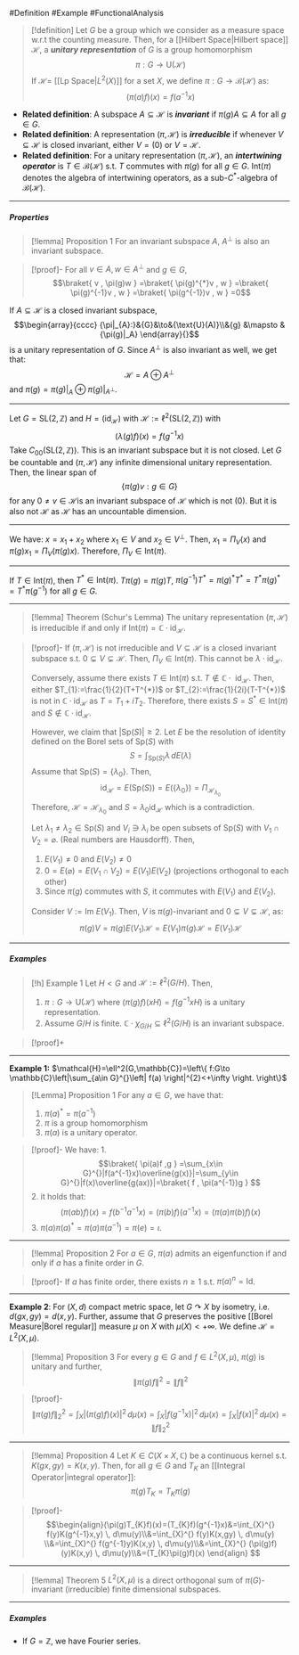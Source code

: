 #Definition #Example #FunctionalAnalysis 

> [!definition]
> Let $G$ be a group which we consider as a measure space w.r.t the counting measure. Then, for a [[Hilbert Space|Hilbert space]] $\mathcal{H}$, a ***unitary representation*** of $G$ is a group homomorphism $$\pi:G \to \text{U}(\mathcal{H})$$ 
> If $\mathcal{H}=$ [[Lp Space|$L^2(X)$]] for a set $X$, we define $\pi:G \to \mathcal{B}(\mathcal{H})$ as:
> $$(\pi(a)f)(x)=f(a^{-1}x)$$
- **Related definition**: A subspace $A\subseteq \mathcal{H}$ is ***invariant*** if $\pi(g)A\subseteq A$ for all $g\in G$.
- **Related definition**: A representation $(\pi,\mathcal{H})$ is ***irreducible*** if whenever $V\subseteq \mathcal{H}$ is closed invariant, either $V=(0)$ or $V=\mathcal{H}$.
- **Related definition**: For a unitary representation $(\pi,\mathcal{H})$, an ***intertwining operator*** is $T\in \mathcal{B}(\mathcal{H})$ s.t. $T$ commutes with $\pi(g)$ for all $g\in G$. $\text{Int}(\pi)$ denotes the algebra of intertwining operators, as a sub-$C^{*}$-algebra of $\mathcal{B}(\mathcal{H})$.
---

##### Properties
> [!lemma] Proposition 1
> For an invariant subspace $A$, $A^{\bot}$ is also an invariant subspace.

> [!proof]-
> For all $v\in A,w\in A^{\bot}$ and $g\in G$, $$\braket{ v , \pi(g)w } =\braket{ \pi(g)^{*}v , w } =\braket{ \pi(g)^{-1}v , w } =\braket{ \pi(g^{-1})v , w } =0$$

If $A\subseteq \mathcal{H}$ is a closed invariant subspace, $$\begin{array}{cccc} {\pi|_{A}:}&{G}&\to&{\text{U}(A)}\\&{g} &\mapsto & {\pi(g)|_A} \end{array}{}$$is a unitary representation of $G$. Since $A^{\bot}$ is also invariant as well, we get that: $$\mathcal{H}=A\oplus A^{\bot}$$and $\pi(g)=\pi(g)|_{A}\oplus \pi(g)|_{A^{\bot}}$.

---
Let $G=\text{SL}(2,\mathbb{Z})$ and $H=(\text{id}_{\mathcal{H}})$ with $\mathcal{H}:=\ell^{2}(\text{SL}(2,\mathbb{Z}))$ with $$(\lambda(g)f)(x)=f(g^{-1}x)$$Take $C_{00}(\text{SL}(2,\mathbb{Z}))$. This is an invariant subspace but it is not closed. Let $G$ be countable and $(\pi,\mathcal{H})$ any infinite dimensional unitary representation. Then, the linear span of $$\{  \pi(g)v:g\in G\}$$for any $0\neq v\in \mathcal{H}$is an invariant subspace of $\mathcal{H}$ which is not $(0)$. But it is also not $\mathcal{H}$ as $\mathcal{H}$ has an uncountable dimension. 

---
We have: $x=x_{1}+x_{2}$ where $x_{1}\in V$ and $x_{2}\in V^{\bot}$. Then, $x_{1}=\Pi_{V}(x)$ and $\pi(g)x_{1}=\Pi_{V}(\pi(g)x)$. Therefore, $\Pi_{V}\in \text{Int}(\pi).$

---
If $T\in \text{Int}(\pi)$, then $T^{*}\in \text{Int}(\pi)$. $T\pi(g)=\pi(g)T$, $\pi(g^{-1})T^{*}=\pi(g)^{*}T^{*}=T^{*}\pi(g)^{*}=T^{*}\pi(g^{-1})$ for all $g\in G$.

---
> [!lemma] Theorem (Schur's Lemma)
> The unitary representation $(\pi,\mathcal{H})$ is irreducible if and only if $\text{Int}(\pi)=\mathbb{C}\cdot \text{id}_{\mathcal{H}}$.

> [!proof]-
> If $(\pi,\mathcal{H})$ is not irreducible and $V\subseteq \mathcal{H}$ is a closed invariant subspace s.t. $0\subsetneq V\subsetneq\mathcal{H}$. Then, $\Pi_{V}\in \text{Int}(\pi)$. This cannot be $\lambda \cdot \text{id}_{\mathcal{H}}$.
> 
> Conversely, assume there exists $T\in \text{Int}(\pi)$ s.t. $T\notin \mathbb{C}\cdot \text{ id}_{\mathcal{H}}$. Then, either $T_{1}:=\frac{1}{2}(T+T^{*})$ or $T_{2}:=\frac{1}{2i}(T-T^{*})$ is not in $\mathbb{C}\cdot \text{id}_{\mathcal{H}}$ as $T=T_{1}+iT_{2}$. Therefore, there exists $S=S^{*}\in \text{Int}(\pi)$ and $S\notin \mathbb{C}\cdot \text{id}_{\mathcal{H}}$. 
> 
> However, we claim that $\left| \text{Sp}(S) \right|\geq 2$. Let $E$ be the resolution of identity defined on the Borel sets of $\text{Sp}(S)$ with $$S=\int_{\text{Sp}(S)}\lambda  \, dE(\lambda) $$ Assume that $\text{Sp}(S)=\{ \lambda_{0} \}$. Then, $$\text{id}_{\mathcal{H}}=E(\text{Sp}(S))=E(\{ \lambda_{0} \})=\Pi_{\mathcal{H}_{\lambda_{0}}}$$Therefore, $\mathcal{H}=\mathcal{H}_{\lambda_{0}}$ and $S=\lambda_{0}\text{id}_{\mathcal{H}}$ which is a contradiction.
> 
> Let $\lambda_{1}\neq\lambda_{2}\in \text{Sp}(S)$ and $V_{i}\ni \lambda_{i}$ be open subsets of $\text{Sp}(S)$ with $V_{1}\cap V_{2}=\varnothing$. (Real numbers are Hausdorff). Then, 
> 1. $E(V_{1})\neq 0$ and $E(V_{2})\neq 0$
> 2. $0=E(\varnothing)=E(V_{1}\cap V_{2})=E(V_{1})E(V_{2})$ (projections orthogonal to each other)
> 3. Since $\pi(g)$ commutes with $S$, it commutes with $E(V_{1})$ and $E(V_{2})$.
>    
> Consider $V:=\text{Im }E(V_{1})$. Then, $V$ is $\pi(g)$-invariant and $0\subsetneq V\subsetneq \mathcal{H}$, as: $$\pi(g)V=\pi(g)E(V_{1})\mathcal{H}=E(V_{1})\pi(g)\mathcal{H}=E(V_{1})\mathcal{H}$$
---
##### Examples
> [!h] Example 1
> Let $H<G$ and $\mathcal{H}:=\ell^2(G / H)$. Then, 
> 1. $\pi:G\to \text{U}(\mathcal{H})$ where $(\pi(g)f)(xH)=f(g^{-1}xH)$ is a unitary representation.
> 2. Assume $G / H$ is finite. $\mathbb{C}\cdot \chi_{G / H}\subseteq \ell^{2}(G / H)$  is an invariant subspace.

> [!proof]+

---


**Example 1:** $\mathcal{H}=\ell^2(G,\mathbb{C})=\left\{  f:G\to \mathbb{C}\left|\sum_{a\in G}^{}\left| f(a) \right|^{2}<+\infty \right. \right\}$
> [!Lemma] Proposition 1
> For any $a\in G$, we have that:
> 1. $\pi(a)^{*}=\pi(a^{-1})$
> 2. $\pi$ is a group homomorphism
> 3. $\pi(a)$ is a unitary operator.

>[!proof]-
> We have:
> 1. 
>$$\braket{ \pi(a)f ,g  } =\sum_{x\in G}^{}|f(a^{-1}x)\overline{g(x)}|=\sum_{y\in G}^{}|f(x)\overline{g(ax)}|=\braket{ f , \pi(a^{-1})g } $$
> 2. it holds that: $$(\pi(ab)f)(x)=f(b^{-1}a^{-1}x)=(\pi(b)f)(a^{-1}x)=(\pi(a)\pi(b)f)(x)$$
> 3. $\pi(a)\pi(a)^*=\pi(a)\pi(a^{-1})=\pi(e)=\iota$.
---
> [!lemma] Proposition 2
> For $a\in G$, $\pi(a)$ admits an eigenfunction if and only if $a$ has a finite order in $G$.

>[!proof]-
>If $a$ has finite order, there exists $n\geq 1$ s.t. $\pi(a)^n=\text{Id}$. 

---
**Example 2**: For $(X,d)$ compact metric space, let $G\curvearrowright X$ by isometry, i.e. $d(gx,gy)=d(x,y)$. Further, assume that $G$ preserves the positive [[Borel Measure|Borel regular]] measure $\mu$ on $X$ with $\mu(X)<+\infty$. We define $\mathcal{H}=L^2(X,\mu)$.

> [!lemma] Proposition 3
> For every $g\in G$ and $f\in L^2(X,\mu)$, $\pi(g)$ is unitary and further, $$\left\| \pi(g)f \right\| ^{2}=\left\| f \right\| ^{2}$$

> [!proof]-
> $$\left\| \pi(g)f \right\|_{2} ^{2}=\int_{X}^{}\left| (\pi(g)f)(x) \right|^{2}   \, d\mu(x)=\int_{X}^{} \left| f(g^{-1}x) \right| ^{2} \, d\mu(x) =\int_{X}^{} \left| f(x) \right| ^{2} \, d\mu(x)=\left\| f \right\|_{2} ^{2}  $$
---
> [!lemma] Proposition 4
> Let $K\in C(X\times X,\mathbb{C})$ be a continuous kernel s.t. $K(gx,gy)=K(x,y)$. Then, for all $g\in G$ and $T_{K}$ an [[Integral Operator|integral operator]]:$$\pi(g)T_{K}=T_{K}\pi(g)$$

> [!proof]-
> $$\begin{align}(\pi(g)T_{K}f)(x)=(T_{K}f)(g^{-1}x)&=\int_{X}^{} f(y)K(g^{-1}x,y) \, d\mu(y)\\&=\int_{X}^{} f(y)K(x,gy) \, d\mu(y) \\&=\int_{X}^{} f(g^{-1}y)K(x,y) \, d\mu(y)\\&=\int_{X}^{} (\pi(g)f)(y)K(x,y) \, d\mu(y)\\&=(T_{K}\pi(g)f)(x) \end{align} $$
---
> [!lemma] Theorem 5
> $L^{2}(X,\mu)$ is a direct orthogonal sum of $\pi(G)$-invariant (irreducible) finite dimensional subspaces.
---
##### Examples
- If $G=\mathbb{Z}$, we have Fourier series.